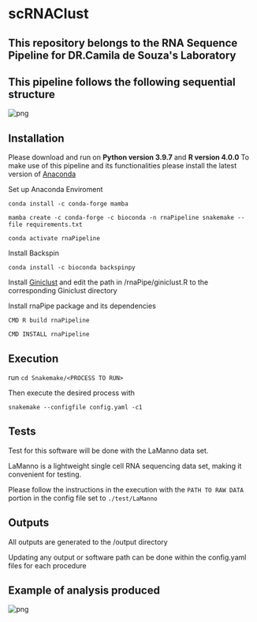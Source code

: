 # scRNAClust

## This repository belongs to the RNA Sequence Pipeline for DR.Camila de Souza's Laboratory 

## This pipeline follows the following sequential structure 
![png](images/rna_pipe_diagram.png)

## Installation

Please download and run on **Python version 3.9.7** and **R version 4.0.0**
To make use of this pipeline and its functionalities please install the latest version of [Anaconda](https://www.anaconda.com/)

Set up Anaconda Enviroment 

`conda install -c conda-forge mamba`


`mamba create -c conda-forge -c bioconda -n rnaPipeline snakemake --file requirements.txt `

`conda activate rnaPipeline`

Install Backspin 

`conda install -c bioconda backspinpy`

Install [Giniclust](https://github.com/lanjiangboston/GiniClust) and edit the path in /rnaPipe/giniclust.R to the corresponding Giniclust directory 

Install rnaPipe package and its dependencies 

`CMD R build rnaPipeline`

`CMD INSTALL rnaPipeline`

## Execution 

run `cd Snakemake/<PROCESS TO RUN>`

Then execute the desired process with 

`snakemake --configfile config.yaml -c1 `

## Tests
Test for this software will be done with the LaManno data set. 

LaManno is a lightweight single cell RNA sequencing data set, making it convenient for testing. 

Please follow the instructions in the execution with the `PATH TO RAW DATA` portion in the config file set to `./test/LaManno` 


## Outputs

All outputs are generated to the /output directory

Updating any output or software path can be done within the config.yaml files for each procedure

## Example of analysis produced 
![png](images/Webp.net-resizeimage.png)
